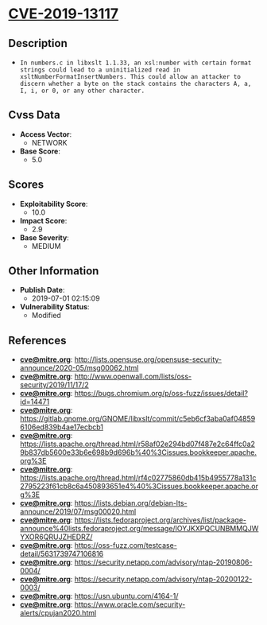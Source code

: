 
# [CVE-2019-13117](https://cve.mitre.org/cgi-bin/cvename.cgi?name=CVE-2019-13117)

## Description

- `In numbers.c in libxslt 1.1.33, an xsl:number with certain format strings could lead to a uninitialized read in xsltNumberFormatInsertNumbers. This could allow an attacker to discern whether a byte on the stack contains the characters A, a, I, i, or 0, or any other character.`

## Cvss Data

- **Access Vector**:
  - NETWORK
- **Base Score**:
  - 5.0

## Scores

- **Exploitability Score**:
  - 10.0
- **Impact Score**:
  - 2.9
- **Base Severity**:
  - MEDIUM

## Other Information

- **Publish Date**:
  - 2019-07-01 02:15:09
- **Vulnerability Status**:
  - Modified

## References

- **cve@mitre.org**: http://lists.opensuse.org/opensuse-security-announce/2020-05/msg00062.html
- **cve@mitre.org**: http://www.openwall.com/lists/oss-security/2019/11/17/2
- **cve@mitre.org**: https://bugs.chromium.org/p/oss-fuzz/issues/detail?id=14471
- **cve@mitre.org**: https://gitlab.gnome.org/GNOME/libxslt/commit/c5eb6cf3aba0af048596106ed839b4ae17ecbcb1
- **cve@mitre.org**: https://lists.apache.org/thread.html/r58af02e294bd07f487e2c64ffc0a29b837db5600e33b6e698b9d696b%40%3Cissues.bookkeeper.apache.org%3E
- **cve@mitre.org**: https://lists.apache.org/thread.html/rf4c02775860db415b4955778a131c2795223f61cb8c6a450893651e4%40%3Cissues.bookkeeper.apache.org%3E
- **cve@mitre.org**: https://lists.debian.org/debian-lts-announce/2019/07/msg00020.html
- **cve@mitre.org**: https://lists.fedoraproject.org/archives/list/package-announce%40lists.fedoraproject.org/message/IOYJKXPQCUNBMMQJWYXOR6QRUJZHEDRZ/
- **cve@mitre.org**: https://oss-fuzz.com/testcase-detail/5631739747106816
- **cve@mitre.org**: https://security.netapp.com/advisory/ntap-20190806-0004/
- **cve@mitre.org**: https://security.netapp.com/advisory/ntap-20200122-0003/
- **cve@mitre.org**: https://usn.ubuntu.com/4164-1/
- **cve@mitre.org**: https://www.oracle.com/security-alerts/cpujan2020.html
